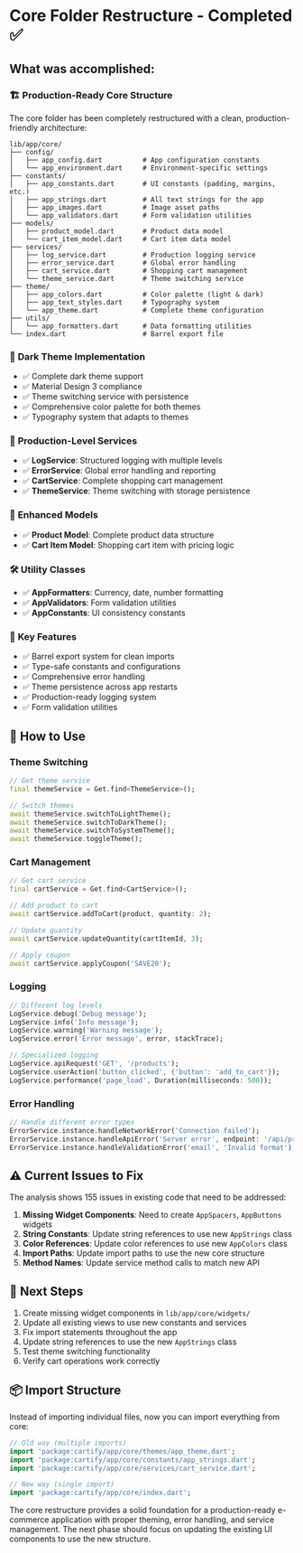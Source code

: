 # Core Folder Restructure - Completed ✅

## What was accomplished:

### 🏗️ **Production-Ready Core Structure**
The core folder has been completely restructured with a clean, production-friendly architecture:

```
lib/app/core/
├── config/
│   ├── app_config.dart          # App configuration constants
│   └── app_environment.dart     # Environment-specific settings
├── constants/
│   ├── app_constants.dart       # UI constants (padding, margins, etc.)
│   ├── app_strings.dart         # All text strings for the app
│   ├── app_images.dart          # Image asset paths
│   └── app_validators.dart      # Form validation utilities
├── models/
│   ├── product_model.dart       # Product data model
│   └── cart_item_model.dart     # Cart item data model
├── services/
│   ├── log_service.dart         # Production logging service
│   ├── error_service.dart       # Global error handling
│   ├── cart_service.dart        # Shopping cart management
│   └── theme_service.dart       # Theme switching service
├── theme/
│   ├── app_colors.dart          # Color palette (light & dark)
│   ├── app_text_styles.dart     # Typography system
│   └── app_theme.dart           # Complete theme configuration
├── utils/
│   └── app_formatters.dart      # Data formatting utilities
└── index.dart                   # Barrel export file
```

### 🎨 **Dark Theme Implementation**
- ✅ Complete dark theme support
- ✅ Material Design 3 compliance
- ✅ Theme switching service with persistence
- ✅ Comprehensive color palette for both themes
- ✅ Typography system that adapts to themes

### 🔧 **Production-Level Services**
- ✅ **LogService**: Structured logging with multiple levels
- ✅ **ErrorService**: Global error handling and reporting
- ✅ **CartService**: Complete shopping cart management
- ✅ **ThemeService**: Theme switching with storage persistence

### 📱 **Enhanced Models**
- ✅ **Product Model**: Complete product data structure
- ✅ **Cart Item Model**: Shopping cart item with pricing logic

### 🛠️ **Utility Classes**
- ✅ **AppFormatters**: Currency, date, number formatting
- ✅ **AppValidators**: Form validation utilities
- ✅ **AppConstants**: UI consistency constants

### 🎯 **Key Features**
- ✅ Barrel export system for clean imports
- ✅ Type-safe constants and configurations
- ✅ Comprehensive error handling
- ✅ Theme persistence across app restarts
- ✅ Production-ready logging system
- ✅ Form validation utilities

## 🚀 **How to Use**

### Theme Switching
```dart
// Get theme service
final themeService = Get.find<ThemeService>();

// Switch themes
await themeService.switchToLightTheme();
await themeService.switchToDarkTheme();
await themeService.switchToSystemTheme();
await themeService.toggleTheme();
```

### Cart Management
```dart
// Get cart service
final cartService = Get.find<CartService>();

// Add product to cart
await cartService.addToCart(product, quantity: 2);

// Update quantity
await cartService.updateQuantity(cartItemId, 3);

// Apply coupon
await cartService.applyCoupon('SAVE20');
```

### Logging
```dart
// Different log levels
LogService.debug('Debug message');
LogService.info('Info message');
LogService.warning('Warning message');
LogService.error('Error message', error, stackTrace);

// Specialized logging
LogService.apiRequest('GET', '/products');
LogService.userAction('button_clicked', {'button': 'add_to_cart'});
LogService.performance('page_load', Duration(milliseconds: 500));
```

### Error Handling
```dart
// Handle different error types
ErrorService.instance.handleNetworkError('Connection failed');
ErrorService.instance.handleApiError('Server error', endpoint: '/api/products');
ErrorService.instance.handleValidationError('email', 'Invalid format');
```

## ⚠️ **Current Issues to Fix**

The analysis shows 155 issues in existing code that need to be addressed:

1. **Missing Widget Components**: Need to create `AppSpacers`, `AppButtons` widgets
2. **String Constants**: Update string references to use new `AppStrings` class
3. **Color References**: Update color references to use new `AppColors` class
4. **Import Paths**: Update import paths to use the new core structure
5. **Method Names**: Update service method calls to match new API

## 🔄 **Next Steps**

1. Create missing widget components in `lib/app/core/widgets/`
2. Update all existing views to use new constants and services
3. Fix import statements throughout the app
4. Update string references to use the new `AppStrings` class
5. Test theme switching functionality
6. Verify cart operations work correctly

## 📦 **Import Structure**

Instead of importing individual files, now you can import everything from core:

```dart
// Old way (multiple imports)
import 'package:cartify/app/core/themes/app_theme.dart';
import 'package:cartify/app/core/constants/app_strings.dart';
import 'package:cartify/app/core/services/cart_service.dart';

// New way (single import)
import 'package:cartify/app/core/index.dart';
```

The core restructure provides a solid foundation for a production-ready e-commerce application with proper theming, error handling, and service management. The next phase should focus on updating the existing UI components to use the new structure.

